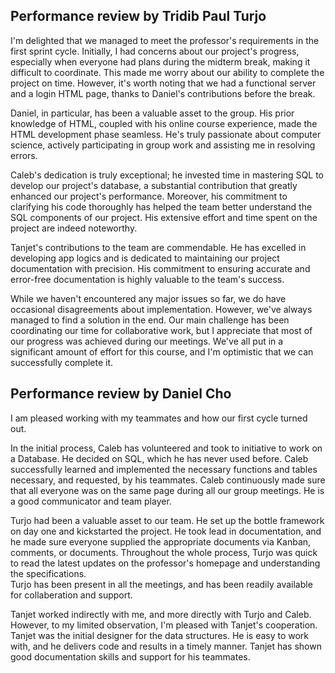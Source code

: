 ## Performance review by Tridib Paul Turjo

I'm delighted that we managed to meet the professor's requirements in the first sprint cycle. Initially, I had concerns 
about our project's progress, especially when everyone had plans during the midterm break, making it difficult to coordinate. 
This made me worry about our ability to complete the project on time. However, it's worth noting that we had a functional
server and a login HTML page, thanks to Daniel's contributions before the break.

Daniel, in particular, has been a valuable asset to the group. His prior knowledge of HTML, coupled with his online course 
experience, made the HTML development phase seamless. He's truly passionate about computer science, actively participating 
in group work and assisting me in resolving errors.

Caleb's dedication is truly exceptional; he invested time in mastering SQL to develop our project's database, a substantial
contribution that greatly enhanced our project's performance. Moreover, his commitment to clarifying his code thoroughly 
has helped the team better understand the SQL components of our project. His extensive effort and time spent on the project 
are indeed noteworthy.

Tanjet's contributions to the team are commendable. He has excelled in developing app logics and is dedicated to 
maintaining our project documentation with precision. His commitment to ensuring accurate and error-free documentation is
highly valuable to the team's success.

While we haven't encountered any major issues so far, we do have occasional disagreements about implementation. However,
we've always managed to find a solution in the end. Our main challenge has been coordinating our time for collaborative work,
but I appreciate that most of our progress was achieved during our meetings. We've all put in a significant amount of effort
for this course, and I'm optimistic that we can successfully complete it.


## Performance review by Daniel Cho
I am pleased working with my teammates and how our first cycle turned out.

In the initial process, Caleb has volunteered and took to initiative to work on a Database. He decided on SQL, which he has never used before. 
Caleb successfully learned and implemented the necessary functions and tables necessary, and requested, by his teammates.
Caleb continuously made sure that all everyone was on the same page during all our group meetings.
He is a good communicator and team player.

Turjo had been a valuable asset to our team. He set up the bottle framework on day one and kickstarted the project.
He took lead in documentation, and he made sure everyone supplied the appropriate documents via Kanban, comments, or documents.
Throughout the whole process, Turjo was quick to read the latest updates on the professor's homepage and understanding the specifications.  
Turjo has been present in all the meetings, and has been readily available for collaberation and support.

Tanjet worked indirectly with me, and more directly with Turjo and Caleb. However, to my limited observation, I'm pleased with Tanjet's cooperation.
Tanjet was the initial designer for the data structures. He is easy to work with, and he delivers code and results in a timely manner. 
Tanjet has shown good documentation skills and support for his teammates.   